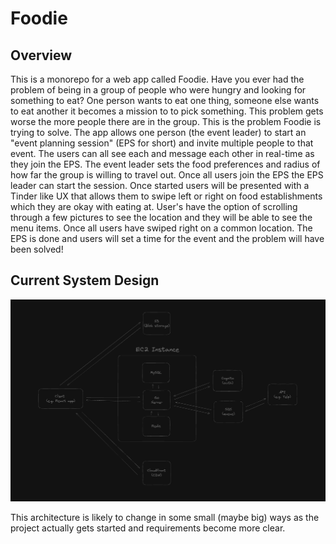 # Foodie 

## Overview

This is a monorepo for a web app called Foodie. Have you ever had the problem of being in a group of people who were hungry and looking for something to eat? One person wants to eat one thing, someone else wants to eat another
it becomes a mission to to pick something. This problem gets worse the more people there are in the group. This is the problem Foodie is trying to solve. The app allows one person (the event leader) to start an 
"event planning session" (EPS for short) and invite multiple people to that event. The users can all see each and message each other in real-time as they join the EPS. The event leader sets the food preferences and radius of how 
far the group is willing to travel out. Once all users join the EPS the EPS leader can start the session. Once started users will be presented with a Tinder like UX that allows them to swipe left or right on food establishments 
which they are okay with eating at. User's have the option of scrolling through a few pictures to see the location and they will be able to see the menu items. Once all users have swiped right on a common location. The EPS is done 
and users will set a time for the event and the problem will have been solved!

## Current System Design

![Current system design architecture](./assets/system-design.png)

This architecture is likely to change in some small (maybe big) ways as the project actually gets started and requirements become more clear.
